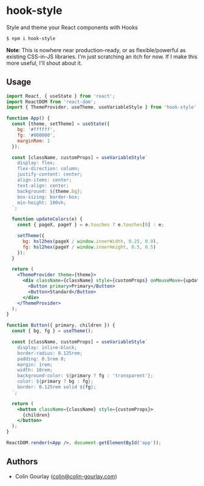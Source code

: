 # hook-style

Style and theme your React components with Hooks

```sh
$ npm i hook-style
```

**Note**: This is nowhere near production-ready, or as flexible/powerful as existing CSS-in-JS libraries. I'm just scratching an itch for now. If I make this more useful, I'll shout about it.

## Usage

```jsx
import React, { useState } from 'react';
import ReactDOM from 'react-dom';
import { ThemeProvider, useTheme, useVariableStyle } from 'hook-style';

function App() {
  const [theme, setTheme] = useState({
    bg: '#ffffff',
    fg: '#000000',
    marginRem: 1
  });

  const [className, customProps] = useVariableStyle`
    display: flex;
    flex-direction: column;
    justify-content: center;
    align-items: center;
    text-align: center;
    background: ${theme.bg};
    box-sizing: border-box;
    min-height: 100vh;
  `;

  function updateColors(e) {
    const { pageX, pageY } = e.touches ? e.touches[0] : e;

    setTheme({
      bg: hsl2hex(pageX / window.innerWidth, 0.25, 0.9),
      fg: hsl2hex(pageY / window.innerHeight, 0.5, 0.5)
    });
  }

  return (
    <ThemeProvider theme={theme}>
      <div className={className} style={customProps} onMouseMove={updateColors} onTouchMove={updateColors}>
        <Button primary>Primary</Button>
        <Button>Standard</Button>
      </div>
    </ThemeProvider>
  );
}

function Button({ primary, children }) {
  const { bg, fg } = useTheme();

  const [className, customProps] = useVariableStyle`
    display: inline-block;
    border-radius: 0.125rem;
    padding: 0.5rem 0;
    margin: 1rem;
    width: 10rem;
    background-color: ${primary ? fg : 'transparent'};
    color: ${primary ? bg : fg};
    border: 0.125rem solid ${fg};
  `;

  return (
    <button className={className} style={customProps}>
      {children}
    </button>
  );
}

ReactDOM.render(<App />, document.getElementById('app'));
```

## Authors

- Colin Gourlay ([colin@colin-gourlay.com](mailto:colin@colin-gourlay.com))
